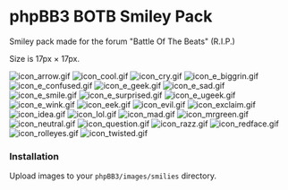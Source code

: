 # phpBB3 BOTB Smiley Pack
Smiley pack made for the forum "Battle Of The Beats" (R.I.P.)

Size is 17px × 17px.

![icon_arrow.gif](https://raw.githubusercontent.com/LordMidi/phpBBBOTBSmileyPack/master/smilies/icon_arrow.gif) ![icon_cool.gif](https://raw.githubusercontent.com/LordMidi/phpBBBOTBSmileyPack/master/smilies/icon_cool.gif) ![icon_cry.gif](https://raw.githubusercontent.com/LordMidi/phpBBBOTBSmileyPack/master/smilies/icon_cry.gif) ![icon_e_biggrin.gif](https://raw.githubusercontent.com/LordMidi/phpBBBOTBSmileyPack/master/smilies/icon_e_biggrin.gif) ![icon_e_confused.gif](https://raw.githubusercontent.com/LordMidi/phpBBBOTBSmileyPack/master/smilies/icon_e_confused.gif) ![icon_e_geek.gif](https://raw.githubusercontent.com/LordMidi/phpBBBOTBSmileyPack/master/smilies/icon_e_geek.gif) ![icon_e_sad.gif](https://raw.githubusercontent.com/LordMidi/phpBBBOTBSmileyPack/master/smilies/icon_e_sad.gif) ![icon_e_smile.gif](https://raw.githubusercontent.com/LordMidi/phpBBBOTBSmileyPack/master/smilies/icon_e_smile.gif) ![icon_e_surprised.gif](https://raw.githubusercontent.com/LordMidi/phpBBBOTBSmileyPack/master/smilies/icon_e_surprised.gif) ![icon_e_ugeek.gif](https://raw.githubusercontent.com/LordMidi/phpBBBOTBSmileyPack/master/smilies/icon_e_ugeek.gif) ![icon_e_wink.gif](https://raw.githubusercontent.com/LordMidi/phpBBBOTBSmileyPack/master/smilies/icon_e_wink.gif) ![icon_eek.gif](https://raw.githubusercontent.com/LordMidi/phpBBBOTBSmileyPack/master/smilies/icon_eek.gif) ![icon_evil.gif](https://raw.githubusercontent.com/LordMidi/phpBBBOTBSmileyPack/master/smilies/icon_evil.gif) ![icon_exclaim.gif](https://raw.githubusercontent.com/LordMidi/phpBBBOTBSmileyPack/master/smilies/icon_exclaim.gif) ![icon_idea.gif](https://raw.githubusercontent.com/LordMidi/phpBBBOTBSmileyPack/master/smilies/icon_idea.gif) ![icon_lol.gif](https://raw.githubusercontent.com/LordMidi/phpBBBOTBSmileyPack/master/smilies/icon_lol.gif) ![icon_mad.gif](https://raw.githubusercontent.com/LordMidi/phpBBBOTBSmileyPack/master/smilies/icon_mad.gif) ![icon_mrgreen.gif](https://raw.githubusercontent.com/LordMidi/phpBBBOTBSmileyPack/master/smilies/icon_mrgreen.gif) ![icon_neutral.gif](https://raw.githubusercontent.com/LordMidi/phpBBBOTBSmileyPack/master/smilies/icon_neutral.gif) ![icon_question.gif](https://raw.githubusercontent.com/LordMidi/phpBBBOTBSmileyPack/master/smilies/icon_question.gif) ![icon_razz.gif](https://raw.githubusercontent.com/LordMidi/phpBBBOTBSmileyPack/master/smilies/icon_razz.gif) ![icon_redface.gif](https://raw.githubusercontent.com/LordMidi/phpBBBOTBSmileyPack/master/smilies/icon_redface.gif) ![icon_rolleyes.gif](https://raw.githubusercontent.com/LordMidi/phpBBBOTBSmileyPack/master/smilies/icon_rolleyes.gif) ![icon_twisted.gif](https://raw.githubusercontent.com/LordMidi/phpBBBOTBSmileyPack/master/smilies/icon_twisted.gif)
### Installation
Upload images to your `phpBB3/images/smilies` directory.